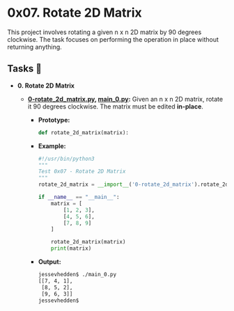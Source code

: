 # 0x07. Rotate 2D Matrix

This project involves rotating a given n x n 2D matrix by 90 degrees clockwise. The task focuses on performing the operation in place without returning anything.

## Tasks :page_with_curl:

* **0. Rotate 2D Matrix**
  * **[0-rotate_2d_matrix.py](./0-rotate_2d_matrix.py), [main_0.py](./main_0.py):** Given an n x n 2D matrix, rotate it 90 degrees clockwise. The matrix must be edited **in-place**.
  
    * **Prototype:**
      ```python
      def rotate_2d_matrix(matrix):
      ```

    * **Example:**
      ```python
      #!/usr/bin/python3
      """
      Test 0x07 - Rotate 2D Matrix
      """
      rotate_2d_matrix = __import__('0-rotate_2d_matrix').rotate_2d_matrix

      if __name__ == "__main__":
          matrix = [
              [1, 2, 3],
              [4, 5, 6],
              [7, 8, 9]
          ]

          rotate_2d_matrix(matrix)
          print(matrix)
      ```

    * **Output:**
      ```bash
      jessevhedden$ ./main_0.py
      [[7, 4, 1],
       [8, 5, 2],
       [9, 6, 3]]
      jessevhedden$
      ```
